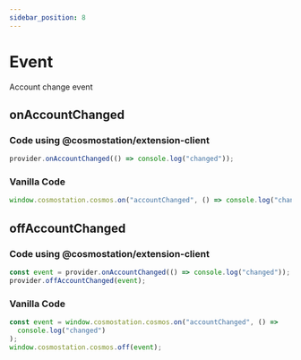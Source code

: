 ```yaml
---
sidebar_position: 8
---
```


# Event

Account change event

## onAccountChanged

### Code using @cosmostation/extension-client

```typescript
provider.onAccountChanged(() => console.log("changed"));
```

### Vanilla Code

```javascript
window.cosmostation.cosmos.on("accountChanged", () => console.log("changed"));
```

## offAccountChanged

### Code using @cosmostation/extension-client

```typescript
const event = provider.onAccountChanged(() => console.log("changed"));
provider.offAccountChanged(event);
```

### Vanilla Code

```javascript
const event = window.cosmostation.cosmos.on("accountChanged", () =>
  console.log("changed")
);
window.cosmostation.cosmos.off(event);
```
